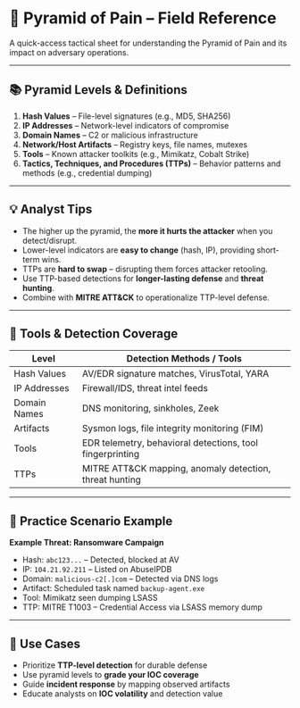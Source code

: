 # 🧠 Pyramid of Pain – Field Reference

A quick-access tactical sheet for understanding the Pyramid of Pain and its impact on adversary operations.

---

## 📚 Pyramid Levels & Definitions

1. **Hash Values** – File-level signatures (e.g., MD5, SHA256)
2. **IP Addresses** – Network-level indicators of compromise
3. **Domain Names** – C2 or malicious infrastructure
4. **Network/Host Artifacts** – Registry keys, file names, mutexes
5. **Tools** – Known attacker toolkits (e.g., Mimikatz, Cobalt Strike)
6. **Tactics, Techniques, and Procedures (TTPs)** – Behavior patterns and methods (e.g., credential dumping)

---

## 💡 Analyst Tips

- The higher up the pyramid, the **more it hurts the attacker** when you detect/disrupt.
- Lower-level indicators are **easy to change** (hash, IP), providing short-term wins.
- TTPs are **hard to swap** – disrupting them forces attacker retooling.
- Use TTP-based detections for **longer-lasting defense** and **threat hunting**.
- Combine with **MITRE ATT&CK** to operationalize TTP-level defense.

---

## 🧰 Tools & Detection Coverage

| Level             | Detection Methods / Tools                                |
|------------------|-----------------------------------------------------------|
| Hash Values      | AV/EDR signature matches, VirusTotal, YARA                |
| IP Addresses     | Firewall/IDS, threat intel feeds                          |
| Domain Names     | DNS monitoring, sinkholes, Zeek                           |
| Artifacts        | Sysmon logs, file integrity monitoring (FIM)              |
| Tools            | EDR telemetry, behavioral detections, tool fingerprinting |
| TTPs             | MITRE ATT&CK mapping, anomaly detection, threat hunting   |

---

## 🧪 Practice Scenario Example

**Example Threat: Ransomware Campaign**

- Hash: `abc123...` – Detected, blocked at AV
- IP: `104.21.92.211` – Listed on AbuseIPDB
- Domain: `malicious-c2[.]com` – Detected via DNS logs
- Artifact: Scheduled task named `backup-agent.exe`
- Tool: Mimikatz seen dumping LSASS
- TTP: MITRE T1003 – Credential Access via LSASS memory dump

---

## 🧭 Use Cases

- Prioritize **TTP-level detection** for durable defense
- Use pyramid levels to **grade your IOC coverage**
- Guide **incident response** by mapping observed artifacts
- Educate analysts on **IOC volatility** and detection value
